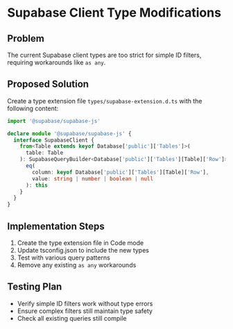 # Supabase Client Type Modifications

## Problem
The current Supabase client types are too strict for simple ID filters, requiring workarounds like `as any`.

## Proposed Solution
Create a type extension file `types/supabase-extension.d.ts` with the following content:

```typescript
import '@supabase/supabase-js'

declare module '@supabase/supabase-js' {
  interface SupabaseClient {
    from<Table extends keyof Database['public']['Tables']>(
      table: Table
    ): SupabaseQueryBuilder<Database['public']['Tables'][Table]['Row']> & {
      eq(
        column: keyof Database['public']['Tables'][Table]['Row'],
        value: string | number | boolean | null
      ): this
    }
  }
}
```

## Implementation Steps
1. Create the type extension file in Code mode
2. Update tsconfig.json to include the new types
3. Test with various query patterns
4. Remove any existing `as any` workarounds

## Testing Plan
- Verify simple ID filters work without type errors
- Ensure complex filters still maintain type safety
- Check all existing queries still compile
